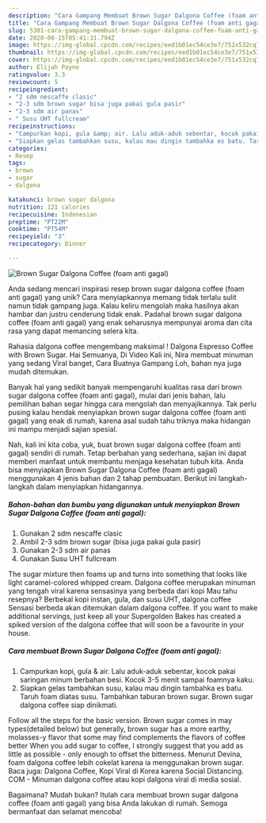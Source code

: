 ```yaml
---
description: "Cara Gampang Membuat Brown Sugar Dalgona Coffee (foam anti gagal) Anti Gagal"
title: "Cara Gampang Membuat Brown Sugar Dalgona Coffee (foam anti gagal) Anti Gagal"
slug: 5301-cara-gampang-membuat-brown-sugar-dalgona-coffee-foam-anti-gagal-anti-gagal
date: 2020-08-15T05:41:31.794Z
image: https://img-global.cpcdn.com/recipes/eed1b01ec54ce3e7/751x532cq70/brown-sugar-dalgona-coffee-foam-anti-gagal-foto-resep-utama.jpg
thumbnail: https://img-global.cpcdn.com/recipes/eed1b01ec54ce3e7/751x532cq70/brown-sugar-dalgona-coffee-foam-anti-gagal-foto-resep-utama.jpg
cover: https://img-global.cpcdn.com/recipes/eed1b01ec54ce3e7/751x532cq70/brown-sugar-dalgona-coffee-foam-anti-gagal-foto-resep-utama.jpg
author: Elijah Payne
ratingvalue: 3.3
reviewcount: 5
recipeingredient:
- "2 sdm nescaffe clasic"
- "2-3 sdm brown sugar bisa juga pakai gula pasir"
- "2-3 sdm air panas"
- " Susu UHT fullcream"
recipeinstructions:
- "Campurkan kopi, gula &amp; air. Lalu aduk-aduk sebentar, kocok pakai saringan minum berbahan besi. Kocok 3-5 menit sampai foamnya kaku."
- "Siapkan gelas tambahkan susu, kalau mau dingin tambahka es batu. Taruh foam diatas susu. Tambahkan taburan brown sugar. Brown sugar dalgona coffee siap dinikmati."
categories:
- Resep
tags:
- brown
- sugar
- dalgona

katakunci: brown sugar dalgona 
nutrition: 121 calories
recipecuisine: Indonesian
preptime: "PT22M"
cooktime: "PT54M"
recipeyield: "3"
recipecategory: Dinner

---
```



![Brown Sugar Dalgona Coffee (foam anti gagal)](https://img-global.cpcdn.com/recipes/eed1b01ec54ce3e7/751x532cq70/brown-sugar-dalgona-coffee-foam-anti-gagal-foto-resep-utama.jpg)

Anda sedang mencari inspirasi resep brown sugar dalgona coffee (foam anti gagal) yang unik? Cara menyiapkannya memang tidak terlalu sulit namun tidak gampang juga. Kalau keliru mengolah maka hasilnya akan hambar dan justru cenderung tidak enak. Padahal brown sugar dalgona coffee (foam anti gagal) yang enak seharusnya mempunyai aroma dan cita rasa yang dapat memancing selera kita.

Rahasia dalgona coffee mengembang maksimal ! Dalgona Espresso Coffee with Brown Sugar. Hai Semuanya, Di Video Kali ini, Nira membuat minuman yang sedang Viral banget, Cara Buatnya Gampang Loh, bahan nya juga mudah ditemukan.

Banyak hal yang sedikit banyak mempengaruhi kualitas rasa dari brown sugar dalgona coffee (foam anti gagal), mulai dari jenis bahan, lalu pemilihan bahan segar hingga cara mengolah dan menyajikannya. Tak perlu pusing kalau hendak menyiapkan brown sugar dalgona coffee (foam anti gagal) yang enak di rumah, karena asal sudah tahu triknya maka hidangan ini mampu menjadi sajian spesial.


Nah, kali ini kita coba, yuk, buat brown sugar dalgona coffee (foam anti gagal) sendiri di rumah. Tetap berbahan yang sederhana, sajian ini dapat memberi manfaat untuk membantu menjaga kesehatan tubuh kita. Anda bisa menyiapkan Brown Sugar Dalgona Coffee (foam anti gagal) menggunakan 4 jenis bahan dan 2 tahap pembuatan. Berikut ini langkah-langkah dalam menyiapkan hidangannya.

<!--inarticleads1-->

##### Bahan-bahan dan bumbu yang digunakan untuk menyiapkan Brown Sugar Dalgona Coffee (foam anti gagal):

1. Gunakan 2 sdm nescaffe clasic
1. Ambil 2-3 sdm brown sugar (bisa juga pakai gula pasir)
1. Gunakan 2-3 sdm air panas
1. Gunakan  Susu UHT fullcream


The sugar mixture then foams up and turns into something that looks like light caramel-colored whipped cream. Dalgona coffee merupakan minuman yang tengah viral karena sensasinya yang berbeda dari kopi Mau tahu resepnya? Berbekal kopi instan, gula, dan susu UHT, dalgona coffee Sensasi berbeda akan ditemukan dalam dalgona coffee. If you want to make additional servings, just keep all your Supergolden Bakes has created a spiked version of the dalgona coffee that will soon be a favourite in your house. 

<!--inarticleads2-->

##### Cara membuat Brown Sugar Dalgona Coffee (foam anti gagal):

1. Campurkan kopi, gula &amp; air. Lalu aduk-aduk sebentar, kocok pakai saringan minum berbahan besi. Kocok 3-5 menit sampai foamnya kaku.
1. Siapkan gelas tambahkan susu, kalau mau dingin tambahka es batu. Taruh foam diatas susu. Tambahkan taburan brown sugar. Brown sugar dalgona coffee siap dinikmati.


Follow all the steps for the basic version. Brown sugar comes in may types(detailed below) but generally, brown sugar has a more earthy, molasses-y flavor that some may find complements the flavors of coffee better When you add sugar to coffee, I strongly suggest that you add as little as possible - only enough to offset the bitterness. Menurut Devina, foam dalgona coffee lebih cokelat karena ia menggunakan brown sugar. Baca juga: Dalgona Coffee, Kopi Viral di Korea karena Social Distancing. COM - Minuman dalgona coffee atau kopi dalgona viral di media sosial. 

Bagaimana? Mudah bukan? Itulah cara membuat brown sugar dalgona coffee (foam anti gagal) yang bisa Anda lakukan di rumah. Semoga bermanfaat dan selamat mencoba!
